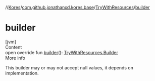 //[Kores](../../index.md)/[com.github.jonathanxd.kores.base](../index.md)/[TryWithResources](index.md)/[builder](builder.md)



# builder  
[jvm]  
Content  
open override fun [builder](builder.md)(): [TryWithResources.Builder](-builder/index.md)  
More info  


This builder may or may not accept null values, it depends on implementation.

  



